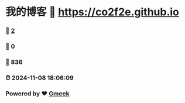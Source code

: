# 我的博客 :link: https://co2f2e.github.io 
### :page_facing_up: [2](https://co2f2e.github.io/tag.html) 
### :speech_balloon: 0 
### :hibiscus: 836 
### :alarm_clock: 2024-11-08 18:06:09 
### Powered by :heart: [Gmeek](https://github.com/Meekdai/Gmeek)
